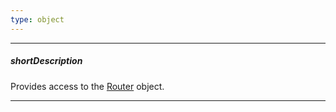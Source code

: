 ```yaml
---
type: object
---
```

---
##### shortDescription
Provides access to the [Router](/api-reference/40%20SPA%20Framework/Router '/Documentation/ApiReference/SPA_Framework/Router/') object.

---
